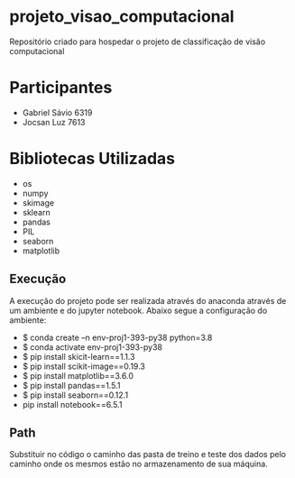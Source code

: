 # projeto_visao_computacional
Repositório criado para hospedar o projeto de classificação de  visão computacional

# Participantes
* Gabriel Sávio 6319
* Jocsan Luz 7613

# Bibliotecas Utilizadas
* os
* numpy
* skimage
* sklearn
* pandas
* PIL
* seaborn 
* matplotlib

## Execução
A execução do projeto pode ser realizada através do anaconda através de um ambiente e do jupyter notebook.
Abaixo segue a configuração do ambiente:
* $ conda create –n env-proj1-393-py38 python=3.8
* $ conda activate env-proj1-393-py38
* $ pip install skicit-learn==1.1.3
* $ pip install scikit-image==0.19.3
* $ pip install matplotlib==3.6.0
* $ pip install pandas==1.5.1
* $ pip install seaborn==0.12.1
* pip install notebook==6.5.1

## Path
Substituir  no código o caminho das pasta de treino e teste dos dados pelo caminho onde os mesmos estão no armazenamento de sua máquina.

